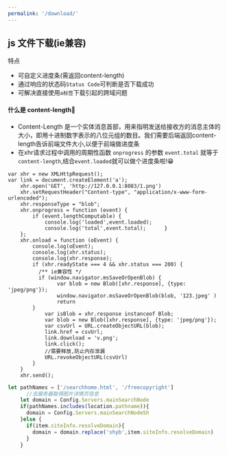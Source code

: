 ```yaml
---
permalink: '/download/'
---
```



## js 文件下载(ie兼容)
特点
- 可自定义进度条(需返回content-length)
- 通过响应的状态码`Status Code`可判断是否下载成功
- 可解决直接使用`a标签`下载引起的跨域问题

#### 什么是 content-length:thinking:
- Content-Length 是一个实体消息首部，用来指明发送给接收方的消息主体的大小，即用十进制数字表示的八位元组的数目。我们需要后端返回content-length告诉前端文件大小,以便于前端做进度条
- 在xhr请求过程中调用的周期性函数 `onprogress` 的参数 `event.total` 就等于 `content-length`,结合`event.loaded`就可以做个进度条啦!:grin:
```js{5}
var xhr = new XMLHttpRequest();
var link = document.createElement('a');
    xhr.open('GET', 'http://127.0.0.1:8083/1.png')
    xhr.setRequestHeader("Content-type", "application/x-www-form-urlencoded");
    xhr.responseType = "blob";
    xhr.onprogress = function (event) {
        if (event.lengthComputable) {
            console.log('loaded',event.loaded);
            console.log('total',event.total);      }
    };
    xhr.onload = function (oEvent) {
        console.log(oEvent);
        console.log(xhr.status);
        console.log(xhr.response);
        if (xhr.readyState === 4 && xhr.status === 200) {
          /** ie兼容性 */
          if (window.navigator.msSaveOrOpenBlob) {
                var blob = new Blob([xhr.response], {type: 'jpeg/png'});
                window.navigator.msSaveOrOpenBlob(blob, '123.jpeg' )
                return
        }
            var isBlob = xhr.response instanceof Blob;
            var blob = new Blob([xhr.response], {type: 'jpeg/png'});
            var csvUrl = URL.createObjectURL(blob);
            link.href = csvUrl;
            link.download = 'v.png';
            link.click();    
            //需要释放,防止内存泄漏
            URL.revokeObjectURL(csvUrl)
        }
    }
    xhr.send();
```

```js
let pathNames = ['/searchhome.html', '/freecopyright']
      //去服务器取得图片详情页信息
    let domain = Config.Servers.mainSearchNode
    if(pathNames.includes(location.pathname)){
      domain = Config.Servers.mainSearchNodeSh
    }else {
      if(item.siteInfo.resolveDomain){
        domain = domain.replace('shyb',item.siteInfo.resolveDomain)
      }
    }
```